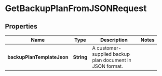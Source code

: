 

# GetBackupPlanFromJSONRequest


## Properties

| Name | Type | Description | Notes |
|------------ | ------------- | ------------- | -------------|
|**backupPlanTemplateJson** | **String** | A customer-supplied backup plan document in JSON format. |  |



